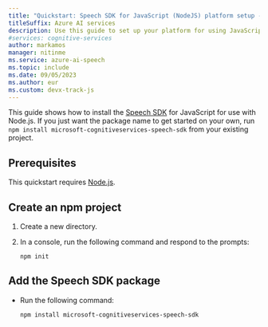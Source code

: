 ```yaml
---
title: "Quickstart: Speech SDK for JavaScript (NodeJS) platform setup - Speech service"
titleSuffix: Azure AI services
description: Use this guide to set up your platform for using JavaScript (NodeJS) with the Speech SDK.
#services: cognitive-services
author: markamos
manager: nitinme
ms.service: azure-ai-speech
ms.topic: include
ms.date: 09/05/2023
ms.author: eur
ms.custom: devx-track-js
---
```



This guide shows how to install the [Speech SDK](~/articles/ai-services/speech-service/speech-sdk.md) for JavaScript for use with Node.js. If you just want the package name to get started on your own, run `npm install microsoft-cognitiveservices-speech-sdk` from your existing project.

## Prerequisites

This quickstart requires [Node.js](https://nodejs.org/).

## Create an npm project

1. Create a new directory.
1. In a console, run the following command and respond to the prompts:

   ```console
   npm init
   ```

## Add the Speech SDK package

- Run the following command:

   ```console
   npm install microsoft-cognitiveservices-speech-sdk
   ```
